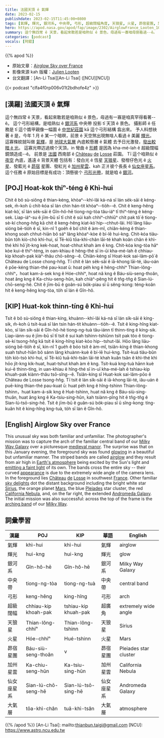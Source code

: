 ```yaml
---
title: 法國天頂 ê 氣輝
date: 2023-02-15
publishdate: 2023-02-15T11:45:00+0800
tags: [氣輝, 輝光, 銀河系, 中央帶, 弓形, 超級闊幅角度, 天狼星, 火星, 昴宿星團, 加州星雲, 仙女座星系, 大氣層]
hero: https://apod.nasa.gov/apod/fap/image/2302/AirglowFrance_Looten_1080_annotated.jpg
summary: 這个無四常 ê 天景，看起來敢若是咱熟似 ê 景色，毋過有一寡咱毋捌看過--ê。
categories: [podcast]
vocals: [阿錕]
---
```


{{% apod %}}

- 原始文章：[Airglow Sky over France](https://apod.nasa.gov/apod/ap230215.html)
- 影像來源 kah 版權：[Julien Looten](https://www.instagram.com/j.looten/)
- 台文翻譯：[An-Li Tsai][An-Li Tsai] ([NCU][NCU])

{{< podcast "clfa4f0rp006v01t2bdhofe4z" >}}

## [漢羅] 法國天頂 ê 氣輝
這个無四常 ê 天景，看起來敢若是咱熟似 ê 景色，毋過有一寡是咱真罕得看著--ê。
這个弓形結構，是咱熟似 ê [銀河系][Milky Way Galaxy] 中央帶 投影 tī 天頂 ê 景色。
攝影師 ê 任務是 tī 這个媠甲親像一幅圖 ê [中世紀莊園][medieval manor] kā 這个弓形結構 翕出來。
予人料想袂著 ê 是，今年 1 月 ê 某一个暗暝，前景 ê 天空煞出現無啥人看過 ê 美麗 [輝光][glowing]。
這寡條紋就叫做 [氣輝][airglow]，是 [地球大氣層][Earth's atmosphere] 內底較懸層 ê 氣體 去予日光激發，[發出較暗 ê 光][emitting a faint light]。
這寡光帶迒過規个天頂，in 彎曲 ê [形體][appearance] 是因為 kha-mé-lah ê 超級闊幅鏡頭造成--ê。
前景是 [法國][France] 西南部 ê [Château][Château] [de][de] [Losse][Château] 莊園。
Tī 這个咱熟似 ê [夜空][sky delights] 內底，遙遠 ê 背景天體 包括有：發白光 ê 恆星 [天狼星][Sirius]、發柑仔色光 ê [火星][Mars]、發藍光 ê [昴宿][Pleiades] 星團、發紅光 ê [加州星雲][California Nebula]、kah 正爿彼个長長 ê [仙女座星系][Andromeda Galaxy]。
這个任務 ê 原始目標是有成功：頂懸彼个 [弓形光帶][arching band]，就是咱 ê [銀河][Milky Way]。

## [POJ] Hoat-kok thiⁿ-téng ê Khì-hui
Chit ê bô sù-siông ê thian-kéng, khòaⁿ--khí-lâi ká-ná sī lán se̍k-sāi ê kéng-sek, m̄-koh ū chi̍t-kóa sī lán chin hán-tit khòaⁿ--tio̍h--ê.
Chit ê keng-hêng kiat-kò͘, sī lán se̍k-sāi ê Gîn-hô-hē tiong-ng-tòa tâu-iáⁿ tī thiⁿ-téng ê kéng-sek.
Liap-iáⁿ-su ê jīm-bū sī tī chit ê súi kah chhiⁿ-chhiūⁿ chi̍t pak tô͘ ê tiong-sè-kí chong-hn̂g kā chit ê keng-hêng kiat-kò͘ hip--chhut-lâi.
Hō͘ lâng liāu-sióng bē-tio̍h ê sī, kin-nî 1 goe̍h ê bó͘ chi̍t ê àm-mî, chiân-kéng ê thian-khong soah chhut-hiān bô sáⁿ lâng khòaⁿ-kòe ê bí-lē hui-kng.
Chit-kóa tiâu-bûn to̍h kiò-chò khì-hui, sī Tē-kiû tōa-khì-chân lāi-té khah koân chân ê khì-thé khì hō͘ ji̍t-kng kek-hoat, hoat-chhut khah àm ê kng.
Chit-kóa kng-tòa hāⁿ kòe kui-ê thiⁿ-téng, in oan-khiau ê hêng-thé sī in-ūi kha-mé-lah ê chhiau-kip khoah-pak kiàⁿ-thâu chō-sêng--ê.
Chiân-kéng sī Hoat-kok sai-lâm-pō͘ ê Château de Losse chong-hn̂g.
Tī chit ê lán se̍k-sāi ê iā-khong lāi-té, iâu-oán ê pōe-kéng thian-thé pau-koat ū: hoat pe̍h kng ê hêng-chhiⁿ Thian-lông-chhiⁿ，hoat kam-á-sek kng ê Hóe-chhiⁿ, hoat nâ kng ê Báu-siù-seng-thoân, hoat âng kng ê Ka-chiu-seng-hûn, kah chiàⁿ-pêng hit ê tn̂g-tn̂g ê Sian-lú-chō-seng-hē.
Chit ê jīm-bū ê goân-sú bo̍k-piau sī ū sêng-kong: téng-koân hit ê keng-hêng kng-tòa, to̍h sī lán ê Gîn-hô.

## [KIP] Huat-kok thinn-tíng ê Khì-hui
Tsit ê bô sù-siông ê thian-kíng, khuànn--khí-lâi ká-ná sī lán si̍k-sāi ê kíng-sik, m̄-koh ū tsi̍t-kuá sī lán tsin hán-tit khuànn--tio̍h--ê.
Tsit ê king-hîng kiat-kòo, sī lán si̍k-sāi ê Gîn-hô-hē tiong-ng-tuà tâu-iánn tī thinn-tíng ê kíng-sik.
Liap-iánn-su ê jīm-bū sī tī tsit ê suí kah tshinn-tshiūnn tsi̍t pak tôo ê tiong-sè-kí tsong-hn̂g kā tsit ê king-hîng kiat-kòo hip--tshut-lâi.
Hōo lâng liāu-sióng bē-tio̍h ê sī, kin-nî 1 gue̍h ê bóo tsi̍t ê àm-mî, tsiân-kíng ê thian-khong suah tshut-hiān bô sánn lâng khuànn-kuè ê bí-lē hui-kng.
Tsit-kuá tiâu-bûn to̍h kiò-tsò khì-hui, sī Tē-kiû tuā-khì-tsân lāi-té khah kuân tsân ê khì-thé khì hōo ji̍t-kng kik-huat, huat-tshut khah àm ê kng.
Tsit-kuá kng-tuà hānn kuè kui-ê thinn-tíng, in uan-khiau ê hîng-thé sī in-uī kha-mé-lah ê tshiau-kip khuah-pak kiànn-thâu tsō-sîng--ê.
Tsiân-kíng sī Huat-kok sai-lâm-pōo ê Château de Losse tsong-hn̂g.
Tī tsit ê lán si̍k-sāi ê iā-khong lāi-té, iâu-uán ê puē-kíng thian-thé pau-kuat ū: huat pe̍h kng ê hîng-tshinn Thian-lông-tshinn，huat kam-á-sik kng ê Hué-tshinn, huat nâ kng ê Báu-siù-sing-thuân, huat âng kng ê Ka-tsiu-sing-hûn, kah tsiànn-pîng hit ê tn̂g-tn̂g ê Sian-lú-tsō-sing-hē.
Tsit ê jīm-bū ê guân-sú bo̍k-piau sī ū sîng-kong: tíng-kuân hit ê king-hîng kng-tuà, to̍h sī lán ê Gîn-hô.

## [English] Airglow Sky over France

This unusual sky was both familiar and unfamiliar.
The photographer's mission was to capture the arch of the familiar central band of our [Milky Way Galaxy][Milky Way Galaxy] over a picturesque [medieval manor][medieval manor].
The surprise was that on this January evening, the foreground sky was found [glowing][glowing] in a beautiful but unfamiliar manner.
The striped bands are called [airglow][airglow] and they result from air high in [Earth's atmosphere][Earth's atmosphere] being excited by the Sun's light and [emitting a faint light][emitting a faint light] of its own.
The bands cross the entire sky -- their curved [appearance][appearance] is due to the extremely wide angle of the camera lens.
In the foreground lies [Château][Château] [de][de] [Losse][Château] in southwest [France][France].
Other familiar [sky delights][sky delights] dot the distant background including the bright white star [Sirius][Sirius], the orange planet [Mars][Mars], the blue [Pleiades][Pleiades] star cluster, the red [California Nebula][California Nebula], and, on the far right, the extended [Andromeda Galaxy][Andromeda Galaxy].
The initial mission was also successful: across the top of the frame is the [arching band][arching band] of our [Milky Way][Milky Way].


## 詞彙學習

|漢羅|POJ|KIP|華語|English|
|-|-|-|-|-|
|氣輝|khì-hui|khì-hui|氣輝|airglow|
|輝光|hui-kng|hui-kng|輝光|glow|
|銀河系|Gîn-hô-hē|Gîn-hô-hē|銀河系|Milky Way Galaxy|
|中央帶|tiong-ng-tòa|tiong-ng-tuà|中央帶|central band|
|弓形|keng-hêng|king-hîng|弓形|arch|
|超級闊幅|chhiau-kip khoah-pak|tshiau-kip khuah-pak|超廣角|extremely wide angle|
|天狼星|Thian-lông-chhiⁿ|Thian-lông-tshinn|天狼星|Sirius|
|火星|Hóe-chhiⁿ|Hué-tshinn|火星|Mars|
|昴宿星團|Báu-siù-seng-thoân|v|昴宿星團|Pleiades star cluster|
|加州星雲|Ka-chiu-seng-hûn|Ka-tsiu-sing-hûn|加州星雲|California Nebula|
|仙女座星系|Sian-lú-chō-seng-hē|Sian-lú-tsō-sing-hē|仙女座星系|Andromeda Galaxy|
|大氣層|tōa-khì-chân|tuā-khì-tsân|大氣層|atmosphere|

{{% /apod %}}
[An-Li Tsai]: mailto:thianbun.taigi@gmail.com
[NCU]: https://www.astro.ncu.edu.tw

[copyright]: https://apod.nasa.gov/apod/fap/lib/about_apod.html#srapply
[License]: https://creativecommons.org/licenses/by/2.0/

[Milky Way Galaxy]:https://solarsystem.nasa.gov/resources/285/the-milky-way-galaxy/
[medieval manor]:https://apod.nasa.gov/apod/ap220516.html
[glowing]:https://apod.nasa.gov/apod/ap220313.html
[airglow]:https://www.nasa.gov/feature/goddard/2018/why-nasa-watches-airglow-the-colors-of-the-upper-atmospheric-wind
[Earth's atmosphere]:https://spaceplace.nasa.gov/atmosphere/en/
[emitting a faint light]:https://en.wikipedia.org/wiki/Airglow#Description
[appearance]:https://www.instagram.com/p/Cn42shuMNLs/
[Château]:https://en.wikipedia.org/wiki/Ch%C3%A2teau_de_Losse
[de]:https://youtu.be/-INSQOL9Vu4
[Losse]:https://en.wikipedia.org/wiki/Ch%C3%A2teau_de_Losse
[France]:https://en.wikipedia.org/wiki/France
[sky delights]:https://images.squarespace-cdn.com/content/v1/56b03b4022482ea7cf0ff2ae/1583095172688-UI7VAPEW70C7PDPKFYPL/image-asset.jpeg
[Sirius]:https://en.wikipedia.org/wiki/Sirius
[Mars]:https://solarsystem.nasa.gov/planets/mars/in-depth/
[Pleiades]:https://apod.nasa.gov/apod/ap221205.html
[California Nebula]:https://apod.nasa.gov/apod/ap221022.html
[Andromeda Galaxy]:https://apod.nasa.gov/apod/ap220807.html
[arching band]:https://apod.nasa.gov/apod/ap210113.html
[Milky Way]:http://www.atlasoftheuniverse.com/galaxy.html
